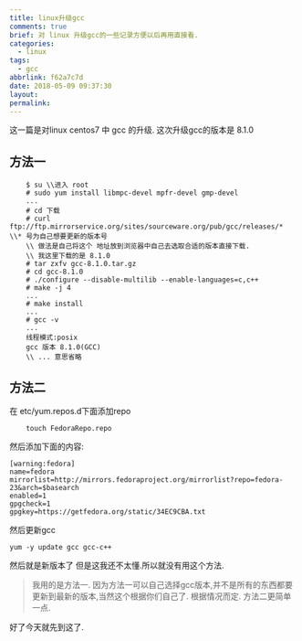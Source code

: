 ```yaml
---
title: linux升级gcc
comments: true
brief: 对 linux 升级gcc的一些记录方便以后再用直接看.
categories:
  - linux
tags:
  - gcc
abbrlink: f62a7c7d
date: 2018-05-09 09:37:30
layout:
permalink:
---
```

这一篇是对linux centos7 中 gcc 的升级.
这次升级gcc的版本是 8.1.0
<!-- more -->
## **方法一**
``` 
    $ su \\进入 root
    # sudo yum install libmpc-devel mpfr-devel gmp-devel
    ...
    # cd 下载
    # curl ftp://ftp.mirrorservice.org/sites/sourceware.org/pub/gcc/releases/*   \\* 号为自己想要更新的版本号
    \\ 做法是自己将这个 地址放到浏览器中自己去选取合适的版本直接下载.
    \\ 我这里下载的是 8.1.0 
    # tar zxfv gcc-8.1.0.tar.gz
    # cd gcc-8.1.0
    # ./configure --disable-multilib --enable-languages=c,c++
    # make -j 4
    ...
    # make install
    ...
    # gcc -v
    ...
    线程模式:posix
    gcc 版本 8.1.0(GCC)
    \\ ... 意思省略
```

## **方法二**

在 etc/yum.repos.d下面添加repo
```
    touch FedoraRepo.repo
```

然后添加下面的内容:

```
[warning:fedora] 
name=fedora 
mirrorlist=http://mirrors.fedoraproject.org/mirrorlist?repo=fedora-23&arch=$basearch 
enabled=1 
gpgcheck=1 
gpgkey=https://getfedora.org/static/34EC9CBA.txt 
```

然后更新gcc

```
yum -y update gcc gcc-c++
```

然后就是新版本了
但是这我还不太懂.所以就没有用这个方法.

>我用的是方法一.
>因为方法一可以自己选择gcc版本,并不是所有的东西都要更新到最新的版本,当然这个根据你们自己了.
>根据情况而定. 方法二更简单一点.

好了今天就先到这了.
